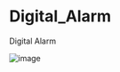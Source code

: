 # Digital_Alarm
Digital Alarm

![image](https://user-images.githubusercontent.com/90548508/177254968-61e6fb00-08a9-4d44-adac-2325e0ae5826.png)
